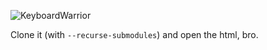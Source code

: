
![KeyboardWarrior](https://github.com/user-attachments/assets/054c923c-234d-4128-8b34-86fecd4268d3)

Clone it (with `--recurse-submodules`) and open the html, bro.

